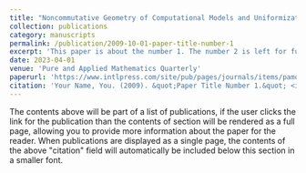 ```yaml
---
title: "Noncommutative Geometry of Computational Models and Uniformization for Framed Quiver Varieties"
collection: publications
category: manuscripts
permalink: /publication/2009-10-01-paper-title-number-1
excerpt: 'This paper is about the number 1. The number 2 is left for future work.'
date: 2023-04-01
venue: 'Pure and Applied Mathematics Quarterly'
paperurl: 'https://www.intlpress.com/site/pub/pages/journals/items/pamq/content/vols/0019/0002/a012/index.php'
citation: 'Your Name, You. (2009). &quot;Paper Title Number 1.&quot; <i>Journal 1</i>. 1(1).'
---
```


The contents above will be part of a list of publications, if the user clicks the link for the publication than the contents of section will be rendered as a full page, allowing you to provide more information about the paper for the reader. When publications are displayed as a single page, the contents of the above "citation" field will automatically be included below this section in a smaller font.
